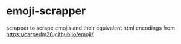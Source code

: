 # emoji-scrapper
 scrapper to scrape emojis and their equivalent html encodings from https://carpedm20.github.io/emoji/
